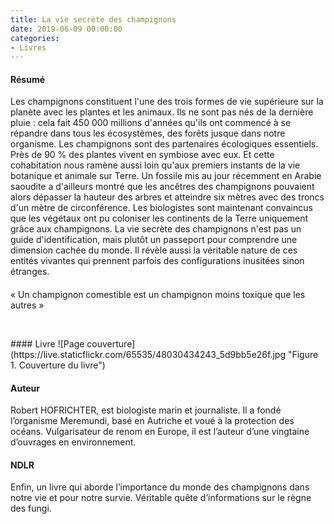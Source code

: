 ```yaml
---
title: La vie secrète des champignons
date: 2019-06-09 00:00:00
categories: 
- Livres
---
```


#### Résumé
Les champignons constituent l'une des trois formes de vie supérieure sur la planète avec les plantes et les animaux. Ils ne sont pas nés de la dernière pluie : cela fait 450 000 millions d'années qu'ils ont commencé à se répandre dans tous les écosystèmes, des forêts jusque dans notre organisme. Les champignons sont des partenaires écologiques essentiels. Près de 90 % des plantes vivent en symbiose avec eux. Et cette cohabitation nous ramène aussi loin qu'aux premiers instants de la vie botanique et animale sur Terre. Un fossile mis au jour récemment en Arabie saoudite a d'ailleurs montré que les ancêtres des champignons pouvaient alors dépasser la hauteur des arbres et atteindre six mètres avec des troncs d'un mètre de circonférence. Les biologistes sont maintenant convaincus que les végétaux ont pu coloniser les continents de la Terre uniquement grâce aux champignons. La vie secrète des champignons n'est pas un guide d'identification, mais plutôt un passeport pour comprendre une dimension cachée du monde. Il révèle aussi la véritable nature de ces entités vivantes qui prennent parfois des configurations inusitées sinon étranges.

####
« Un champignon comestible est un champignon moins toxique que les autres »
<!--more-->

<p>&nbsp; </p>
#### Livre
![Page couverture](https://live.staticflickr.com/65535/48030434243_5d9bb5e26f.jpg "Figure 1. Couverture du livre")


#### Auteur
Robert HOFRICHTER, est biologiste marin et journaliste. Il a fondé l’organisme Meremundi, basé en Autriche et voué à la protection des océans. Vulgarisateur de renom en Europe, il est l’auteur d’une vingtaine d’ouvrages en environnement.

#### NDLR
Enfin, un livre qui aborde l’importance du monde des champignons dans notre vie et pour notre survie. Véritable quête d’informations sur le règne des fungi.
